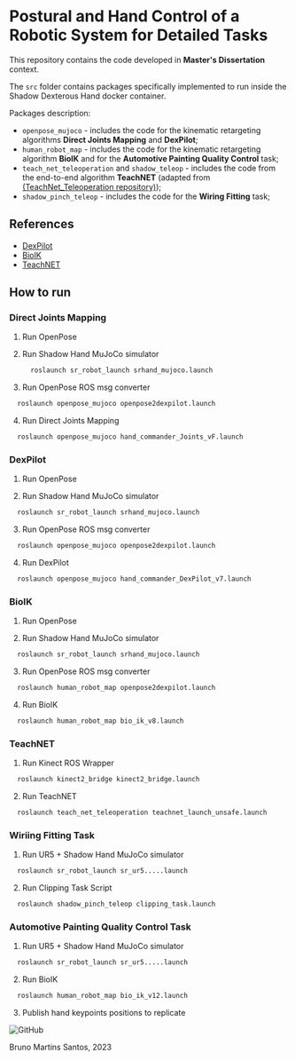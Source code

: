 # Postural and Hand Control of a Robotic System for Detailed Tasks

This repository contains the code developed in **Master's Dissertation** context.

The `src` folder contains packages specifically implemented to run inside the Shadow Dexterous Hand docker container.

Packages description:
  - `openpose_mujoco` - includes the code for the kinematic retargeting algorithms **Direct Joints Mapping** and **DexPilot**;
  - `human_robot_map` - includes the code for the kinematic retargeting algorithm **BioIK** and for the **Automotive Painting Quality Control** task;
  - `teach_net_teleoperation` and `shadow_teleop` - includes the code from the end-to-end algorithm **TeachNET** (adapted from [(TeachNet_Teleoperation repository)]([https://github.com/jorgef1299/SERP](https://github.com/TAMS-Group/TeachNet_Teleoperation)));
  - `shadow_pinch_teleop` - includes the code for the **Wiring Fitting** task;

## References

 - [DexPilot](https://doi.org/10.1109/ICRA40945.2020.9197124)
 - [BioIK](https://doi.org/10.1109/ICRA.2018.8460799)
 - [TeachNET](https://doi.org/10.1109/ICRA.2019.8794277)

## How to run

### Direct Joints Mapping

1. Run OpenPose

2. Run Shadow Hand MuJoCo simulator

    ```bash
      roslaunch sr_robot_launch srhand_mujoco.launch
    ```

3. Run OpenPose ROS msg converter
```bash
  roslaunch openpose_mujoco openpose2dexpilot.launch
```

4. Run Direct Joints Mapping
```bash
  roslaunch openpose_mujoco hand_commander_Joints_vF.launch
```

### DexPilot

1. Run OpenPose

2. Run Shadow Hand MuJoCo simulator
```bash
  roslaunch sr_robot_launch srhand_mujoco.launch
```

3. Run OpenPose ROS msg converter
```bash
  roslaunch openpose_mujoco openpose2dexpilot.launch
```

4. Run DexPilot
```bash
  roslaunch openpose_mujoco hand_commander_DexPilot_v7.launch
```

### BioIK

1. Run OpenPose

2. Run Shadow Hand MuJoCo simulator
```bash
  roslaunch sr_robot_launch srhand_mujoco.launch
```

3. Run OpenPose ROS msg converter
```bash
  roslaunch human_robot_map openpose2dexpilot.launch
```

4. Run BioIK
```bash
  roslaunch human_robot_map bio_ik_v8.launch
```

### TeachNET

1. Run Kinect ROS Wrapper
```bash
  roslaunch kinect2_bridge kinect2_bridge.launch
```

2. Run TeachNET
```bash
  roslaunch teach_net_teleoperation teachnet_launch_unsafe.launch
```

### Wiriing Fitting Task

1. Run UR5 + Shadow Hand MuJoCo simulator
```bash
  roslaunch sr_robot_launch sr_ur5.....launch
```

2. Run Clipping Task Script
```bash
  roslaunch shadow_pinch_teleop clipping_task.launch
```

### Automotive Painting Quality Control Task

1. Run UR5 + Shadow Hand MuJoCo simulator
```bash
  roslaunch sr_robot_launch sr_ur5.....launch
```

2. Run BioIK
```bash
  roslaunch human_robot_map bio_ik_v12.launch
```

3. Publish hand keypoints positions to replicate


![GitHub](https://github.com/BrunoSantosCode/ShadowHand_MastersDissertation/assets/78873048/2d035f65-0977-4cc2-a0be-0c87cf1df7f3)

Bruno Martins Santos, 2023
